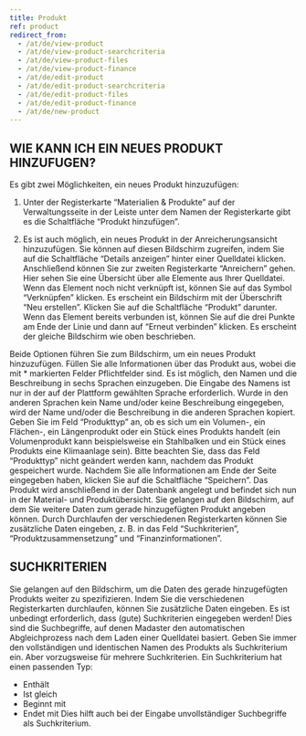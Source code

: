 ```yaml
---
title: Produkt
ref: product
redirect_from:
  - /at/de/view-product
  - /at/de/view-product-searchcriteria
  - /at/de/view-product-files
  - /at/de/view-product-finance
  - /at/de/edit-product
  - /at/de/edit-product-searchcriteria
  - /at/de/edit-product-files
  - /at/de/edit-product-finance
  - /at/de/new-product
---
```


## WIE KANN ICH EIN NEUES PRODUKT HINZUFUGEN?
Es gibt zwei Möglichkeiten, ein neues Produkt hinzuzufügen:

1. Unter der Registerkarte “Materialien & Produkte” auf der Verwaltungsseite in der Leiste unter dem Namen der Registerkarte gibt es die Schaltfläche “Produkt hinzufügen”.

2. Es ist auch möglich, ein neues Produkt in der Anreicherungsansicht hinzuzufügen. Sie können auf diesen Bildschirm zugreifen, indem Sie auf die Schaltfläche “Details anzeigen” hinter einer Quelldatei klicken. Anschließend können Sie zur zweiten Registerkarte “Anreichern” gehen. Hier sehen Sie eine Übersicht über alle Elemente aus Ihrer Quelldatei. Wenn das Element noch nicht verknüpft ist, können Sie auf das Symbol “Verknüpfen” klicken. Es erscheint ein Bildschirm mit der Überschrift “Neu erstellen”. Klicken Sie auf die Schaltfläche “Produkt” darunter. Wenn das Element bereits verbunden ist, können Sie auf die drei Punkte am Ende der Linie und dann auf “Erneut verbinden” klicken. Es erscheint der gleiche Bildschirm wie oben beschrieben.

Beide Optionen führen Sie zum Bildschirm, um ein neues Produkt hinzuzufügen. Füllen Sie alle Informationen über das Produkt aus, wobei die mit * markierten Felder Pflichtfelder sind. Es ist möglich, den Namen und die Beschreibung in sechs Sprachen einzugeben. Die Eingabe des Namens ist nur in der auf der Plattform gewählten Sprache erforderlich. Wurde in den anderen Sprachen kein Name und/oder keine Beschreibung eingegeben, wird der Name und/oder die Beschreibung in die anderen Sprachen kopiert. Geben Sie im Feld “Produkttyp” an, ob es sich um ein Volumen-, ein Flächen-, ein Längenprodukt oder ein Stück eines Produkts handelt (ein Volumenprodukt kann beispielsweise ein Stahlbalken und ein Stück eines Produkts eine Klimaanlage sein). Bitte beachten Sie, dass das Feld “Produkttyp” nicht geändert werden kann, nachdem das Produkt gespeichert wurde. Nachdem Sie alle Informationen am Ende der Seite eingegeben haben, klicken Sie auf die Schaltfläche “Speichern”. Das Produkt wird anschließend in der Datenbank angelegt und befindet sich nun in der Material- und Produktübersicht.
Sie gelangen auf den Bildschirm, auf dem Sie weitere Daten zum gerade hinzugefügten Produkt angeben können. Durch Durchlaufen der verschiedenen Registerkarten können Sie zusätzliche Daten eingeben, z. B. in das Feld “Suchkriterien”, “Produktzusammensetzung” und “Finanzinformationen”.

## SUCHKRITERIEN
Sie gelangen auf den Bildschirm, um die Daten des gerade hinzugefügten Produkts weiter zu spezifizieren. Indem Sie die verschiedenen Registerkarten durchlaufen, können Sie zusätzliche Daten eingeben. Es ist unbedingt erforderlich, dass (gute) Suchkriterien eingegeben werden! Dies sind die Suchbegriffe, auf denen Madaster den automatischen Abgleichprozess nach dem Laden einer Quelldatei basiert. Geben Sie immer den vollständigen und identischen Namen des Produkts als Suchkriterium ein. Aber vorzugsweise für mehrere Suchkriterien. Ein Suchkriterium hat einen passenden Typ:

- Enthält
- Ist gleich
- Beginnt mit
- Endet mit Dies hilft auch bei der Eingabe unvollständiger Suchbegriffe als Suchkriterium.
